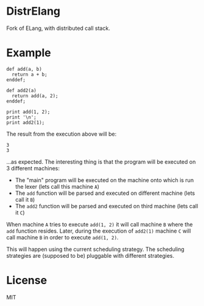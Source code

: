 # DistrElang

Fork of ELang, with distributed call stack.

# Example

```
def add(a, b)
  return a + b;
enddef;

def add2(a)
  return add(a, 2);
enddef;

print add(1, 2);
print '\n';
print add2(1);
```

The result from the execution above will be:

```
3
3
```

...as expected. The interesting thing is that the program will be executed on 3 different machines:

- The "main" program will be executed on the machine onto which is run the lexer (lets call this machine `A`)
- The `add` function will be parsed and executed on different machine (lets call it `B`)
- The `add2` function will be parsed and executed on third machine (lets call it `C`)

When machine `A` tries to execute `add(1, 2)` it will call machine `B` where the `add` function resides. Later, during the execution of `add2(1)` machine `C` will call machine `B` in order to execute `add(1, 2)`.

This will happen using the current scheduling strategy. The scheduling strategies are (supposed to be) pluggable with different strategies.

# License

MIT
